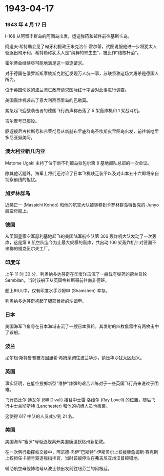 # 1943-04-17

### 1943 年 4 月 17 日

I-168 从阿留申群岛的阿图岛出发，运送弹药和邮件前往基斯卡岛。

阿道夫·希特勒会见了匈牙利摄政王米克洛什·霍尔蒂，试图说服他进一步将犹太人驱逐出匈牙利，希特勒称犹太人是"纯粹的寄生虫"，被比作"结核杆菌"。

霍尔蒂会继续尽可能地满足这一驱逐请求。

对于德国在俄罗斯斯摩棱斯克附近发现万人坑一事，苏联坚称这场大屠杀是德国人所为。

位于英国伦敦的波兰流亡政府请求国际红十字会对此事进行调查。

美国轰炸机袭击了意大利西西里岛的巴勒莫。

紧急起飞迎战袭击者的德国飞行员声称击落了 5 架轰炸机和 1 架战斗机。

吉尔摩号已服役。

驱逐舰尼古拉斯号和弗莱彻号从新赫布里底群岛圣埃斯皮里图岛出发，前往新喀里多尼亚努美阿。

### 澳大利亚新几内亚

Matome Ugaki 主持了位于新不列颠岛拉包尔第 8 基地部队总部的一次会议。

除其他话题外，海军上将们还讨论了日本飞机缺乏装甲以及对山本五十六即将亲自视察前线的担忧。

### 加罗林群岛

近藤正一 (Masaichi Kondo) 和他的航空大队被转移到卡罗林群岛特鲁克的 Junyo
航空母舰上。

### 德国

从英国皇家空军瑟利基地起飞的美国陆军航空队第 306
轰炸机大队发动了一次轰炸，这是第 8 航空队迄今为止最大规模的轰炸，共出动
106 架轰炸机针对德国不来梅的福克伍尔夫工厂。

### 印度洋

上午 11 时 30 分，列奥纳多达芬奇在印度洋击沉了一艘载有弹药的荷兰货轮
Sembilan，当时该船正从英国格拉斯哥前往南非德班。

船上86人中，仅有印度水手沙姆申 (Shamshen) 幸存。

列奥纳多达芬奇抱起了腿部骨折的沙姆申。

### 日本

美国海军飞鱼号在日本海域击沉了一艘日本货轮，其发射的四枚鱼雷中有两枚击中了该船。

### 波兰

尤尔根·斯特鲁普被海因里希·希姆莱调往波兰华沙，镇压华沙犹太区起义。

### 英国

事实证明，在低空投掷新型"维护"炸弹的艰苦训练对于一些英国飞行员来说过于困难。

飞行员比尔·迪瓦尔 (Bill Divall) 接替中士雷·洛维尔 (Ray Lovell)
的位置，随后飞行中士兰彻斯特 (Lanchester) 和他的机组人员也撤离。

这使得 617 中队的人员减少到 21 名。

### 美国

美国海军"塞罗"号驱逐舰离开美国康涅狄格州新伦敦。

在一次例行指挥权交接中，阿诺德·杰伊"巴斯特"·伊斯贝尔上校接替詹姆斯·赛克斯上校担任卡德号驱逐舰指挥官，当时该舰停泊在弗吉尼亚州汉普顿锚地。

辅助航空母舰博格号从波士顿出发前往纽芬兰的阿根廷。